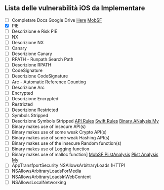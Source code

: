 ## Lista delle vulnerabilità iOS da Implementare
- [ ] Completare Docs Google Drive [Here](https://docs.google.com/spreadsheets/d/1lyve-KLSURxifmvYFHHXNu-C3BU0_UcDjk4-vJJ3208/edit#gid=1624158117   )
[MobSF](https://github.com/MobSF/Mobile-Security-Framework-MobSF/blob/master/StaticAnalyzer/views/ios/macho_analysis.py)
- [x] PIE
- [ ] Descrizione e Risk PIE
- [ ] NX
- [ ] Descrizione NX
- [ ] Canary
- [ ] Descrizione Canary
- [ ] RPATH - Runpath Search Path
- [ ] Descrizione RPATH
- [ ] CodeSignature
- [ ] Descrizione CodeSignature
- [ ] Arc - Automatic Reference Counting
- [ ] Descrizione Arc
- [ ] Encrypted
- [ ] Descrizione Encrypted
- [ ] Restricted
- [ ] Descrizione Restricted
- [ ] Symbols Stripped
- [ ] Descrizione Symbols Stripped
[API Rules](https://github.com/MobSF/Mobile-Security-Framework-MobSF/blob/master/StaticAnalyzer/views/ios/rules/ipa_rules.py)
[Swift Rules](https://github.com/MobSF/Mobile-Security-Framework-MobSF/blob/master/StaticAnalyzer/views/ios/rules/swift_rules.yaml)
[Binary ANalysis My](https://github.com/Dado1513/RE-iOS-application/blob/master/binary_analysis_ios.py)
- [ ] Binary makes use of insecure API(s)
- [ ] Binary makes use of some weak Crypto API(s)
- [ ] Binary makes use of some weak Hashing API(s)
- [ ] Binary makes use of the insecure Random function(s)
- [ ] Binary makes use of Logging function
- [ ] Binary makes use of malloc function]
[MobSF PlistAnalysis](https://github.com/MobSF/Mobile-Security-Framework-MobSF/blob/master/StaticAnalyzer/views/ios/app_transport_security.py)
[Plist Analysis My](https://github.com/Dado1513/RE-iOS-application/blob/master/plist_analysis.py)
- [ ] AppTransfportSecurity NSAllowsArbitraryLoads (HTTP)
- [ ] NSAllowsArbitraryLoadsForMedia
- [ ] NSAllowsArbitraryLoadsInWebContent
- [ ] NSAllowsLocalNetworking
